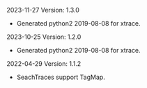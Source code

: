 2023-11-27 Version: 1.3.0
- Generated python2 2019-08-08 for xtrace.

2023-10-25 Version: 1.2.0
- Generated python2 2019-08-08 for xtrace.

2022-04-29 Version: 1.1.2
- SeachTraces support TagMap.

